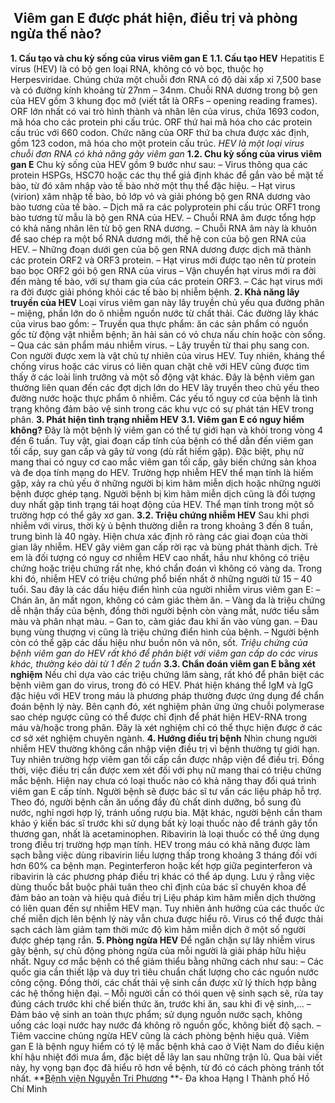 ## ️ Viêm gan E được phát hiện, điều trị và phòng ngừa thế nào?

**1. Cấu tạo và chu kỳ sống của virus viêm gan E**
**1.1. Cấu tạo HEV**
Hepatitis E virus (HEV) là có bộ gen loại RNA, không có vỏ bọc, thuộc họ Herpesviridae. Chúng chứa một chuỗi đơn RNA có độ dài xấp xỉ 7,500 base và có đường kính khoảng từ 27nm – 34nm.
Chuỗi RNA dương trong bộ gen của HEV gồm 3 khung đọc mở (viết tắt là ORFs – opening reading frames). ORF lớn nhất có vai trò hình thành và nhân lên của virus, chứa 1693 codon, mã hóa cho các protein phi cấu trúc. ORF thứ hai mã hóa cho các protein cấu trúc với 660 codon. Chức năng của ORF thứ ba chưa được xác định, gồm 123 codon, mã hóa cho một protein cấu trúc.
_HEV là một loại virus chuỗi đơn RNA có khả năng gây viêm gan_
**1.2. Chu kỳ sống của virus viêm gan E**
Chu kỳ sống của HEV gồm 9 bước như sau:
– Virus thông qua các protein HSPGs, HSC70 hoặc các thụ thể giả định khác để gắn vào bề mặt tế bào, từ đó xâm nhập vào tế bào nhờ một thụ thể đặc hiệu.
– Hạt virus (virion) xâm nhập tế bào, bỏ lớp vỏ và giải phóng bộ gen RNA dương vào bào tương của tế bào.
– Dịch mã ra các polyprotein phi cấu trúc ORF1 trong bào tương từ mẫu là bộ gen RNA của HEV.
– Chuỗi RNA âm được tổng hợp có khả năng nhân lên từ bộ gen RNA dương.
– Chuỗi RNA âm này là khuôn để sao chép ra một bổ RNA dương mới, thế hệ con của bộ gen RNA của HEV.
– Những đoạn dưới gen của bộ gen RNA dương được dịch mã thành các protein ORF2 và ORF3 protein.
– Hạt virus mới được tạo nên từ protein bao bọc ORF2 gói bộ gen RNA của virus
– Vận chuyển hạt virus mới ra đời đến màng tế bào, với sự tham gia của các protein ORF3.
– Các hạt virus mới ra đời được giải phóng khỏi các tế bào bị nhiễm bệnh.
**2. Khả năng lây truyền của HEV**
Loại virus viêm gan này lây truyền chủ yếu qua đường phân – miệng, phần lớn do ô nhiễm nguồn nước từ chất thải. Các đường lây khác của virus bao gồm:
– Truyền qua thực phẩm: ăn các sản phẩm có nguồn gốc từ động vật nhiễm bệnh; ăn hải sản có vỏ chưa nấu chín hoặc còn sống.
– Qua các sản phẩm máu nhiễm virus.
– Lây truyền từ thai phụ sang con.
Con người được xem là vật chủ tự nhiên của virus HEV. Tuy nhiên, kháng thể chống virus hoặc các virus có liên quan chặt chẽ với HEV cũng được tìm thấy ở các loài linh trưởng và một số động vật khác.
Đây là bệnh viêm gan thường liên quan đến các đợt dịch lớn do HEV lây truyền theo chủ yếu theo đường nước hoặc thực phẩm ô nhiễm. Các yếu tố nguy cơ của bệnh là tình trạng không đảm bảo vệ sinh trong các khu vực có sự phát tán HEV trong phân.
**3. Phát hiện tình trạng nhiễm HEV**
**3.1. Viêm gan E có nguy hiểm không?**
Đây là một bệnh lý viêm gan có thể tự giới hạn và khỏi trong vòng 4 đến 6 tuần. Tuy vật, giai đoạn cấp tính của bệnh có thể dẫn đến viêm gan tối cấp, suy gan cấp và gây tử vong (dù rất hiếm gặp). Đặc biệt, phụ nữ mang thai có nguy cơ cao mắc viêm gan tối cấp, gây biến chứng sản khoa và đe dọa tính mạng do HEV.
Trường hợp nhiễm HEV thể mạn tính là hiếm gặp, xảy ra chủ yếu ở những người bị kìm hãm miễn dịch hoặc những người bệnh được ghép tạng. Người bệnh bị kìm hãm miễn dịch cũng là đối tượng duy nhất gặp tình trạng tái hoạt động của HEV. Thể mạn tính trong một số trường hợp có thể gây xơ gan.
**3.2. Triệu chứng nhiễm HEV**
Sau khi phơi nhiễm với virus, thời kỳ ủ bệnh thường diễn ra trong khoảng 3 đến 8 tuần, trung bình là 40 ngày. Hiện chưa xác định rõ ràng các giai đoạn của thời gian lây nhiễm.
HEV gây viêm gan cấp rời rạc và bùng phát thành dịch. Trẻ em là đối tượng có nguy cơ nhiễm HEV cao nhất, hầu như không có triệu chứng hoặc triệu chứng rất nhẹ, khó chẩn đoán vì không có vàng da. Trong khi đó, nhiễm HEV có triệu chứng phổ biến nhất ở những người từ 15 – 40 tuổi.
Sau đây là các dấu hiệu điển hình của người nhiễm virus viêm gan E:
– Chán ăn, ăn mất ngon, không có cảm giác thèm ăn.
– Vàng da là triệu chứng dễ nhận thấy của bệnh, đồng thời người bệnh còn vàng mắt, nước tiểu sẫm màu và phân nhạt màu.
– Gan to, cảm giác đau khi ấn vào vùng gan.
– Đau bụng vùng thượng vị cũng là triệu chứng điển hình của bệnh.
– Người bệnh còn có thể gặp các dấu hiệu như buồn nôn và nôn, sốt.
_Triệu chứng của bệnh viêm gan do HEV rất khó để phân biệt với viêm gan cấp do các virus khác, thường kéo dài từ 1 đến 2 tuần_
**3.3. Chẩn đoán viêm gan E bằng xét nghiệm**
Nếu chỉ dựa vào các triệu chứng lâm sàng, rất khó để phân biệt các bệnh viêm gan do virus, trong đó có HEV. Phát hiện kháng thể IgM và IgG đặc hiệu với HEV trong máu là phương pháp thường được ứng dụng để chẩn đoán bệnh lý này.
Bên cạnh đó, xét nghiệm phản ứng ứng chuỗi polymerase sao chép ngược cũng có thể được chỉ định để phát hiện HEV-RNA trong máu và/hoặc trong phân. Đây là xét nghiệm chỉ có thể thực hiện được ở các cơ sở xét nghiệm chuyên ngành.
**4. Hướng điều trị bệnh**
Nhìn chung người nhiễm HEV thường không cần nhập viện điều trị vì bệnh thường tự giới hạn. Tuy nhiên trường hợp viêm gan tối cấp cần được nhập viện để điều trị. Đồng thời, việc điều trị cần được xem xét đối với phụ nữ mang thai có triệu chứng mắc bệnh.
Hiện nay chưa có loại thuốc nào có khả năng thay đổi quá trình viêm gan E cấp tính. Người bệnh sẽ được bác sĩ tư vấn các liệu pháp hỗ trợ. Theo đó, người bệnh cần ăn uống đầy đủ chất dinh dưỡng, bổ sung đủ nước, nghỉ ngơi hợp lý, tránh uống rượu bia. Mặt khác, người bệnh cần tham khảo ý kiến bác sĩ trước khi sử dụng bất kỳ loại thuốc nào để tránh gây tổn thương gan, nhất là acetaminophen.
Ribavirin là loại thuốc có thể ứng dụng trong điều trị trường hợp mạn tính. HEV trong máu có khả năng được làm sạch bằng việc dùng ribavirin liều lượng thấp trong khoảng 3 tháng đối với hơn 60% ca bệnh mạn. Peginterferon hoặc kết hợp giữa peginterferon và ribavirin là các phương pháp điều trị khác có thể áp dụng. Lưu ý rằng việc dùng thuốc bắt buộc phải tuân theo chỉ định của bác sĩ chuyên khoa để đảm bảo an toàn và hiệu quả điều trị
Liệu pháp kìm hãm miễn dịch thường có liên quan đến sự nhiễm HEV mạn. Tuy nhiên ảnh hưởng của các thuốc ức chế miễn dịch lên bệnh lý này vẫn chưa được hiểu rõ. Virus có thể được thải sạch cách làm giảm tạm thời mức độ kìm hãm miễn dịch ở một số người được ghép tạng rắn.
**5. Phòng ngừa HEV**
Để ngăn chặn sự lây nhiễm virus gây bệnh, sự chủ động phòng ngừa của mỗi người là giải pháp hữu hiệu nhất. Nguy cơ mắc bệnh có thể giảm thiểu bằng những cách như sau:
– Các quốc gia cần thiết lập và duy trì tiêu chuẩn chất lượng cho các nguồn nước công cộng. Đồng thời, các chất thải vệ sinh cần được xử lý thích hợp bằng các hệ thống hiện đại.
– Mỗi người cần có thói quen vệ sinh sạch sẽ, rửa tay đúng cách trước khi chế biến thức ăn, trước khi ăn, sau khi đi vệ sinh,…
– Đảm bảo vệ sinh an toàn thực phẩm; sử dụng nguồn nước sạch, không uống các loại nước hay nước đá không rõ nguồn gốc, không biết độ sạch.
– Tiêm vaccine chủng ngừa HEV cũng là cách phòng bệnh hiệu quả.
Viêm gan E là bệnh nguy hiểm có tỷ lệ mắc bệnh khả cao ở Việt Nam do điều kiện khí hậu nhiệt đới mưa ẩm, đặc biệt dễ lây lan sau những trận lũ. Qua bài viết này, hy vọng bạn đọc đã hiểu rõ hơn về bệnh, từ đó có cách phòng tránh tốt nhất.
**[Bệnh viện Nguyễn Tri Phương](https://bvnguyentriphuong.com.vn/) **- Đa khoa Hạng I Thành phố Hồ Chí Minh
